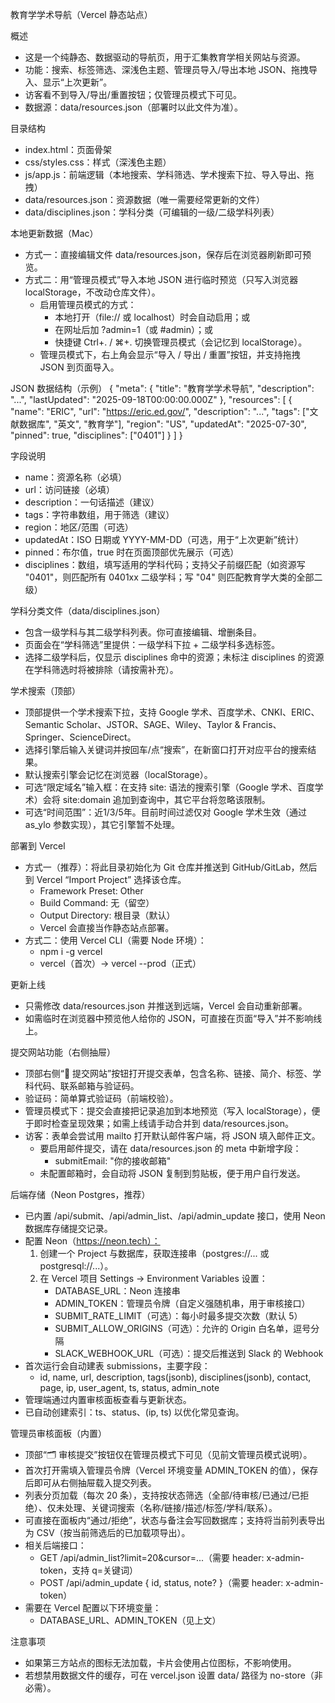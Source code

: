 教育学学术导航（Vercel 静态站点）

概述
- 这是一个纯静态、数据驱动的导航页，用于汇集教育学相关网站与资源。
- 功能：搜索、标签筛选、深浅色主题、管理员导入/导出本地 JSON、拖拽导入、显示“上次更新”。
- 访客看不到导入/导出/重置按钮；仅管理员模式下可见。
- 数据源：data/resources.json（部署时以此文件为准）。

目录结构
- index.html：页面骨架
- css/styles.css：样式（深浅色主题）
- js/app.js：前端逻辑（本地搜索、学科筛选、学术搜索下拉、导入导出、拖拽）
- data/resources.json：资源数据（唯一需要经常更新的文件）
- data/disciplines.json：学科分类（可编辑的一级/二级学科列表）

本地更新数据（Mac）
- 方式一：直接编辑文件 data/resources.json，保存后在浏览器刷新即可预览。
- 方式二：用“管理员模式”导入本地 JSON 进行临时预览（只写入浏览器 localStorage，不改动仓库文件）。
  - 启用管理员模式的方式：
    - 本地打开（file:// 或 localhost）时会自动启用；或
    - 在网址后加 ?admin=1（或 #admin）；或
    - 快捷键 Ctrl+. / ⌘+. 切换管理员模式（会记忆到 localStorage）。
  - 管理员模式下，右上角会显示“导入 / 导出 / 重置”按钮，并支持拖拽 JSON 到页面导入。

JSON 数据结构（示例）
{
  "meta": {
    "title": "教育学学术导航",
    "description": "...",
    "lastUpdated": "2025-09-18T00:00:00.000Z"
  },
  "resources": [
    {
      "name": "ERIC",
      "url": "https://eric.ed.gov/",
      "description": "...",
      "tags": ["文献数据库", "英文", "教育学"],
      "region": "US",
      "updatedAt": "2025-07-30",
      "pinned": true,
      "disciplines": ["0401"]
    }
  ]
}

字段说明
- name：资源名称（必填）
- url：访问链接（必填）
- description：一句话描述（建议）
- tags：字符串数组，用于筛选（建议）
- region：地区/范围（可选）
- updatedAt：ISO 日期或 YYYY-MM-DD（可选，用于“上次更新”统计）
- pinned：布尔值，true 时在页面顶部优先展示（可选）
- disciplines：数组，填写适用的学科代码；支持父子前缀匹配（如资源写 "0401"，则匹配所有 0401xx 二级学科；写 "04" 则匹配教育学大类的全部二级）

学科分类文件（data/disciplines.json）
- 包含一级学科与其二级学科列表。你可直接编辑、增删条目。
- 页面会在“学科筛选”里提供：一级学科下拉 + 二级学科多选标签。
- 选择二级学科后，仅显示 disciplines 命中的资源；未标注 disciplines 的资源在学科筛选时将被排除（请按需补充）。

学术搜索（顶部）
- 顶部提供一个学术搜索下拉，支持 Google 学术、百度学术、CNKI、ERIC、Semantic Scholar、JSTOR、SAGE、Wiley、Taylor & Francis、Springer、ScienceDirect。
- 选择引擎后输入关键词并按回车/点“搜索”，在新窗口打开对应平台的搜索结果。
- 默认搜索引擎会记忆在浏览器（localStorage）。
- 可选“限定域名”输入框：在支持 site: 语法的搜索引擎（Google 学术、百度学术）会将 site:domain 追加到查询中，其它平台将忽略该限制。
- 可选“时间范围”：近1/3/5年。目前时间过滤仅对 Google 学术生效（通过 as_ylo 参数实现），其它引擎暂不处理。

部署到 Vercel
- 方式一（推荐）：将此目录初始化为 Git 仓库并推送到 GitHub/GitLab，然后到 Vercel “Import Project” 选择该仓库。
  - Framework Preset: Other
  - Build Command: 无（留空）
  - Output Directory: 根目录（默认）
  - Vercel 会直接当作静态站点部署。
- 方式二：使用 Vercel CLI（需要 Node 环境）：
  - npm i -g vercel
  - vercel（首次）→ vercel --prod（正式）

更新上线
- 只需修改 data/resources.json 并推送到远端，Vercel 会自动重新部署。
- 如需临时在浏览器中预览他人给你的 JSON，可直接在页面“导入”并不影响线上。

提交网站功能（右侧抽屉）
- 顶部右侧“📝 提交网站”按钮打开提交表单，包含名称、链接、简介、标签、学科代码、联系邮箱与验证码。
- 验证码：简单算式验证码（前端校验）。
- 管理员模式下：提交会直接把记录追加到本地预览（写入 localStorage），便于即时检查呈现效果；如需上线请手动合并到 data/resources.json。
- 访客：表单会尝试用 mailto 打开默认邮件客户端，将 JSON 填入邮件正文。
  - 要启用邮件提交，请在 data/resources.json 的 meta 中新增字段：
    - submitEmail: "你的接收邮箱"
  - 未配置邮箱时，会自动将 JSON 复制到剪贴板，便于用户自行发送。

后端存储（Neon Postgres，推荐）
- 已内置 /api/submit、/api/admin_list、/api/admin_update 接口，使用 Neon 数据库存储提交记录。
- 配置 Neon（https://neon.tech）：
  1) 创建一个 Project 与数据库，获取连接串（postgres://... 或 postgresql://...）。
  2) 在 Vercel 项目 Settings -> Environment Variables 设置：
     - DATABASE_URL：Neon 连接串
     - ADMIN_TOKEN：管理员令牌（自定义强随机串，用于审核接口）
     - SUBMIT_RATE_LIMIT（可选）：每小时最多提交次数（默认 5）
     - SUBMIT_ALLOW_ORIGINS（可选）：允许的 Origin 白名单，逗号分隔
     - SLACK_WEBHOOK_URL（可选）：提交后推送到 Slack 的 Webhook
- 首次运行会自动建表 submissions，主要字段：
  - id, name, url, description, tags(jsonb), disciplines(jsonb), contact, page, ip, user_agent, ts, status, admin_note
- 管理端通过内置审核面板查看与更新状态。
 - 已自动创建索引：ts、status、(ip, ts) 以优化常见查询。

管理员审核面板（内置）
- 顶部“🗂 审核提交”按钮仅在管理员模式下可见（见前文管理员模式说明）。
- 首次打开需填入管理员令牌（Vercel 环境变量 ADMIN_TOKEN 的值），保存后即可从右侧抽屉载入提交列表。
- 列表分页加载（每次 20 条），支持按状态筛选（全部/待审核/已通过/已拒绝）、仅未处理、关键词搜索（名称/链接/描述/标签/学科/联系）。
- 可直接在面板内“通过/拒绝”，状态与备注会写回数据库；支持将当前列表导出为 CSV（按当前筛选后的已加载项导出）。
- 相关后端接口：
  - GET /api/admin_list?limit=20&cursor=...（需要 header: x-admin-token，支持 q=关键词）
  - POST /api/admin_update { id, status, note? }（需要 header: x-admin-token）
- 需要在 Vercel 配置以下环境变量：
  - DATABASE_URL、ADMIN_TOKEN（见上文）

注意事项
- 如果第三方站点的图标无法加载，卡片会使用占位图标，不影响使用。
- 若想禁用数据文件的缓存，可在 vercel.json 设置 data/ 路径为 no-store（非必需）。

